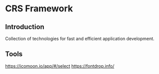 # CRS Framework

## Introduction

Collection of technologies for fast and efficient application development.

## Tools
https://icomoon.io/app/#/select
https://fontdrop.info/